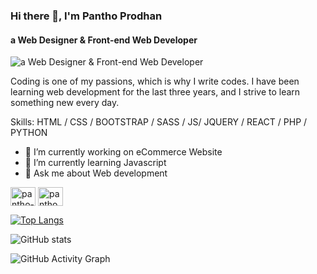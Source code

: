 ### Hi there 👋, I'm Pantho Prodhan
#### a Web Designer & Front-end Web Developer
![a Web Designer & Front-end Web Developer](https://scontent.fdac24-1.fna.fbcdn.net/v/t39.30808-6/s960x960/252816552_1370823936648763_6540812566976046222_n.jpg?_nc_cat=101&ccb=1-5&_nc_sid=e3f864&_nc_ohc=O_lCSN-DhNYAX_Jj-KK&_nc_ht=scontent.fdac24-1.fna&oh=364280e29a94a049575a9d326efeb5cc&oe=61B05C22)

Coding is one of my passions, which is why I write codes. I have been learning web development for the last three years, and I strive to learn something new every day.

Skills: HTML / CSS / BOOTSTRAP / SASS / JS/ JQUERY / REACT / PHP / PYTHON

- 🔭 I’m currently working on eCommerce Website 
- 🌱 I’m currently learning Javascript 
- 💬 Ask me about Web development 


<p align="left">
<a href="https://linkedin.com/in/pantho-prodhan" target="blank"><img align="center" src="https://raw.githubusercontent.com/rahuldkjain/github-profile-readme-generator/master/src/images/icons/Social/linked-in-alt.svg" alt="pantho-prodhan" height="30" width="40" /></a>
<a href="https://fb.com/panthoprodhan" target="blank"><img align="center" src="https://raw.githubusercontent.com/rahuldkjain/github-profile-readme-generator/master/src/images/icons/Social/facebook.svg" alt="panthoprodhan" height="30" width="40" /></a>
</p>

[![Top Langs](https://github-readme-stats.vercel.app/api/top-langs/?username=pantho-prodhan)](https://github.com/anuraghazra/github-readme-stats)

![GitHub stats](https://github-readme-stats.vercel.app/api?username=pantho-prodhan&show_icons=true)  

![GitHub Activity Graph](https://activity-graph.herokuapp.com/graph?username=pantho-prodhan)  


